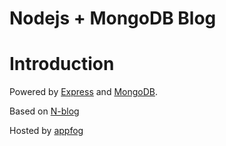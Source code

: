 Nodejs + MongoDB Blog
=====================

# Introduction

Powered by [Express](http://expressjs.com/) and [MongoDB](http://www.mongodb.org/).

Based on [N-blog](https://github.com/nswbmw/N-blog)

Hosted by [appfog](http://nodejs-mongodb-blog.ap01.aws.af.cm/)